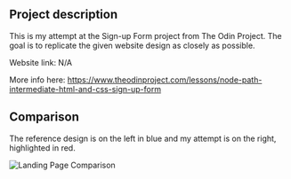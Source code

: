 ## Project description
This is my attempt at the Sign-up Form project from The Odin Project. The goal is to replicate the given website design as closely as possible.

Website link: N/A

More info here: https://www.theodinproject.com/lessons/node-path-intermediate-html-and-css-sign-up-form

## Comparison

The reference design is on the left in blue and my attempt is on the right, highlighted in red.

![Landing Page Comparison](https://i.imgur.com/RuqfAPM.png)
